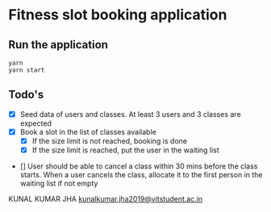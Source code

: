 # Fitness slot booking application


## Run the application

```
yarn
yarn start
```

## Todo's

  - [X] Seed data of users and classes. At least 3 users and 3 classes are expected
  - [X] Book a slot in the list of classes available
      - [X] If the size limit is not reached, booking is done
      - [X] If the size limit is reached, put the user in the waiting list
  - [] User should be able to cancel a class within 30 mins before the class starts. When a user
cancels the class, allocate it to the first person in the waiting list if not empty

KUNAL KUMAR JHA 
kunalkumar.jha2019@vitstudent.ac.in